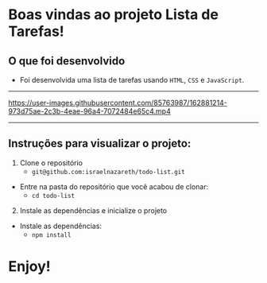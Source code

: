 # Boas vindas ao projeto Lista de Tarefas!

## O que foi desenvolvido

- Foi desenvolvida uma lista de tarefas usando `HTML`, `CSS` e `JavaScript`.

---

https://user-images.githubusercontent.com/85763987/162881214-973d75ae-2c3b-4eae-96a4-7072484e65c4.mp4

---

## Instruções para visualizar o projeto:

1. Clone o repositório
    * `git@github.com:israelnazareth/todo-list.git`
  * Entre na pasta do repositório que você acabou de clonar:
    * `cd todo-list`

2. Instale as dependências e inicialize o projeto
  * Instale as dependências:
    * `npm install`

# Enjoy!
